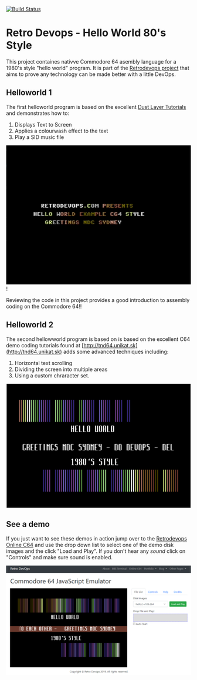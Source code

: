 [![Build Status](https://dev.azure.com/towhit-demo/Retro%20Devops/_apis/build/status/helloworld2%20CI?branchName=master)](https://dev.azure.com/towhit-demo/Retro%20Devops/_build/latest?definitionId=27&branchName=master)

# Retro Devops - Hello World 80's Style

This project containes nativve Commodore 64 asembly language for a 1980's
style "hello world" program. It is part of the [Retrodevops project][retrodevops] that aims to prove any technology can be made better with a little DevOps.

## Helloworld 1

The first helloworld program is based on the excellent [Dust Layer Tutorials](https://dustlayer.com/c64-coding-tutorials/2013/2/17/a-simple-c64-intro) and demonstrates how to:

1. Displays Text to Screen
1. Applies a colourwash effect to the text
1. Play a SID music file

![Screenshot of Helloworl1 program](hello1.png "Screenshot of Helloworl1 program")!

Reviewing the code in this project provides a good introduction to assembly coding on the Commodore 64!!

## Helloworld 2

The second hellowworld program is based on is based on the excellent C64 demo coding tutorials found at [http://tnd64.unikat.sk](http://tnd64.unikat.sk) adds some advanced techniques including:

1. Horizontal text scrolling
1. Dividing the screen into multiple areas
1. Using a custom chraracter set.

![Screenshot of Helloworl2 program](hello2.png "Screenshot of Helloworl1 program")

## See a demo

If you just want to see these demos in action jump over to the [Retrodevops Online C64][online-c64] and use the drop down list to select one of the demo disk images and the click "Load and Play".
If you don't hear any *sound* click on "Controls" and make sure sound is enabled.

![Web Based Commodore 64 emulator](helloworld-2/docs/web-emulator.png "Web Based Commodore 64 emulator")

[online-c64]: https://www.retrodevops.com/c64.html
[retrodevops]: https://www.retrodevops.com

